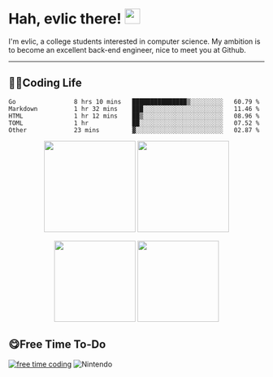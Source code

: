 # Hah, evlic there! <img width='30px' height='30px'  src="https://evlic.github.io/dist/github-profile/wave.gif">

I'm evlic, a college students interested in computer science. My ambition is to become an excellent back-end engineer, nice to meet you at Github.

---

## 👨‍💻Coding Life

<!--START_SECTION:waka-->

```text
Go                8 hrs 10 mins   ███████████████▒░░░░░░░░░   60.79 %
Markdown          1 hr 32 mins    ███░░░░░░░░░░░░░░░░░░░░░░   11.46 %
HTML              1 hr 12 mins    ██▒░░░░░░░░░░░░░░░░░░░░░░   08.96 %
TOML              1 hr            ██░░░░░░░░░░░░░░░░░░░░░░░   07.52 %
Other             23 mins         ▓░░░░░░░░░░░░░░░░░░░░░░░░   02.87 %
```

<!--END_SECTION:waka-->
<div align='center' display='flex'>
        <img height='180px' src="http://github-readme-streak-stats.herokuapp.com?user=evlic&theme=bear&hide_border=true&date_format=%5BY.%5Dn.j">
        <img height='180px' src="https://stats.justsong.cn/api/leetcode?username=evlic&cn=true&theme=dark">
        <p></p>
        <img height='160px' src="https://github-readme-stats.vercel.app/api/top-langs/?username=evlic&theme=dark&layout=compact">
        <img height='160px' src="https://github-readme-stats.vercel.app/api?username=evlic&show_icons=true&theme=dark">
</div>


## 😋Free Time To-Do
[![free time coding](https://wakatime.com/badge/user/d9f55687-1fce-4083-8cda-b582dac59cb6.svg)](https://wakatime.com/@d9f55687-1fce-4083-8cda-b582dac59cb6) ![Nintendo](https://img.shields.io/badge/-Nintendo%20Switch-e60012?style=flat-square&logo=nintendo%20switch&logoColor=ffffff)


